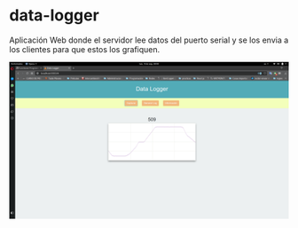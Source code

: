 # data-logger
Aplicación Web donde el servidor lee datos del puerto serial y se los envia a los clientes para que estos los grafiquen.

![Data Logger](/data-logger.png)